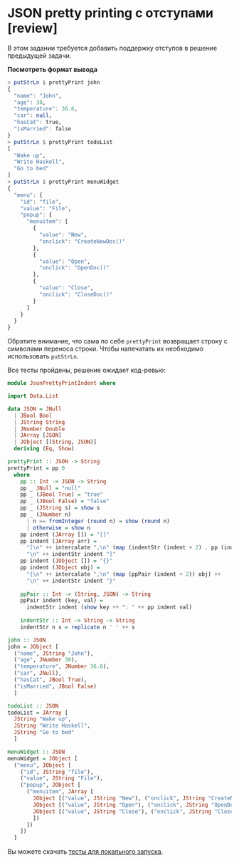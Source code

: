 # JSON pretty printing с отступами [review]

В этом задании требуется добавить поддержку отступов в решение предыдущей задачи.

**Посмотреть формат вывода**

```hs
> putStrLn $ prettyPrint john
{
  "name": "John",
  "age": 30,
  "temperature": 36.6,
  "car": null,
  "hasCat": true,
  "isMarried": false
}
> putStrLn $ prettyPrint todoList
[
  "Wake up",
  "Write Haskell",
  "Go to bed"
]
> putStrLn $ prettyPrint menuWidget
{
  "menu": {
    "id": "file",
    "value": "File",
    "popup": {
      "menuitem": [
        {
          "value": "New",
          "onclick": "CreateNewDoc()"
        },
        {
          "value": "Open",
          "onclick": "OpenDoc()"
        },
        {
          "value": "Close",
          "onclick": "CloseDoc()"
        }
      ]
    }
  }
}
```

Обратите внимание, что сама по себе `prettyPrint` возвращает строку с символами переноса строки. Чтобы напечатать их необходимо использовать `putStrLn`.


Все тесты пройдены, решение ожидает код-ревью:
```hs
module JsonPrettyPrintIndent where

import Data.List

data JSON = JNull
  | JBool Bool
  | JString String
  | JNumber Double
  | JArray [JSON]
  | JObject [(String, JSON)]
  deriving (Eq, Show)

prettyPrint :: JSON -> String
prettyPrint = pp 0
  where
    pp :: Int -> JSON -> String
    pp _ JNull = "null"
    pp _ (JBool True) = "true"
    pp _ (JBool False) = "false"
    pp _ (JString s) = show s
    pp _ (JNumber n)
      | n == fromInteger (round n) = show (round n)
      | otherwise = show n
    pp indent (JArray []) = "[]"
    pp indent (JArray arr) = 
      "[\n" ++ intercalate ",\n" (map (indentStr (indent + 2) . pp (indent + 2)) arr) ++ 
      "\n" ++ indentStr indent "]"
    pp indent (JObject []) = "{}"
    pp indent (JObject obj) = 
      "{\n" ++ intercalate ",\n" (map (ppPair (indent + 2)) obj) ++ 
      "\n" ++ indentStr indent "}"
    
    ppPair :: Int -> (String, JSON) -> String
    ppPair indent (key, val) = 
      indentStr indent (show key ++ ": " ++ pp indent val)
    
    indentStr :: Int -> String -> String
    indentStr n s = replicate n ' ' ++ s

john :: JSON
john = JObject [
  ("name", JString "John"),
  ("age", JNumber 30),
  ("temperature", JNumber 36.6),
  ("car", JNull),
  ("hasCat", JBool True),
  ("isMarried", JBool False)
  ]

todoList :: JSON
todoList = JArray [
  JString "Wake up",
  JString "Write Haskell",
  JString "Go to bed"
  ]

menuWidget :: JSON
menuWidget = JObject [
  ("menu", JObject [
    ("id", JString "file"),
    ("value", JString "File"),
    ("popup", JObject [
      ("menuitem", JArray [
        JObject [("value", JString "New"), ("onclick", JString "CreateNewDoc()")],
        JObject [("value", JString "Open"), ("onclick", JString "OpenDoc()")],
        JObject [("value", JString "Close"), ("onclick", JString "CloseDoc()")]
        ])
      ])
    ])
  ]
```

Вы можете скачать [тесты для локального запуска](JsonPrettyPrintIndent.zip).
